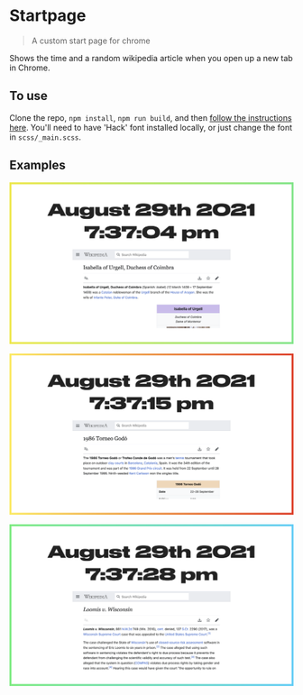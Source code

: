 # Startpage

> A custom start page for chrome

Shows the time and a random wikipedia article when you open up a new tab in Chrome.

## To use

Clone the repo, `npm install`, `npm run build`, and then [follow the instructions here](https://superuser.com/a/909595). You'll need to have 'Hack' font installed locally, or just change the font in `scss/_main.scss`.

## Examples

![screenshots/1.png](screenshots/1.png)

![screenshots/2.png](screenshots/2.png)

![screenshots/3.png](screenshots/3.png)

